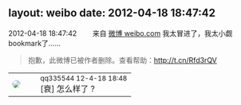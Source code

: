 layout: weibo
date: 2012-04-18 18:47:42
---
<meta name="referrer" content="no-referrer" />

2012-04-18 18:47:42  &nbsp;&nbsp;&nbsp;&nbsp;&nbsp;&nbsp; 来自 <a href="http://weibo.com/" rel="nofollow">微博 weibo.com</a>
我太冒进了，我太小觑bookmark了……
>  抱歉，此微博已被作者删除。查看帮助：http://t.cn/Rfd3rQV

<table style="width: 100%;">
  <tr>
    <td style="width: 40px;"><img style="border-radius:50%" src="https://tva4.sinaimg.cn/crop.0.0.180.180.50/7d25944djw1e8qgp5bmzyj2050050aa8.jpg?KID=imgbed,tva&Expires=1624467780&ssig=gKq9Uj8wFM"></td>
    <td colspan="2"><small>qq335544 12-4-18 18:48</small><br/>[衰] 怎么样了 ?</td>
  </tr>
</table>
